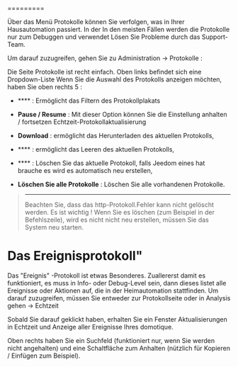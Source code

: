  
=========

Über das Menü Protokolle können Sie verfolgen, was in Ihrer Hausautomation passiert. In der
In den meisten Fällen werden die Protokolle nur zum Debuggen und verwendet
Lösen Sie Probleme durch das Support-Team.

Um darauf zuzugreifen, gehen Sie zu Administration → Protokolle :

Die Seite Protokolle ist recht einfach. Oben links befindet sich eine Dropdown-Liste
Wenn Sie die Auswahl des Protokolls anzeigen möchten, haben Sie oben rechts 5
 :

-   **** : Ermöglicht das Filtern des Protokollplakats

-   **Pause / Resume** : Mit dieser Option können Sie die Einstellung anhalten / fortsetzen
    Echtzeit-Protokollaktualisierung

-   **Download** : ermöglicht das Herunterladen des aktuellen Protokolls,

-   **** : ermöglicht das Leeren des aktuellen Protokolls,

-   **** : Löschen Sie das aktuelle Protokoll, falls Jeedom eines hat
    brauche es wird es automatisch neu erstellen,

-   **Löschen Sie alle Protokolle** : Löschen Sie alle vorhandenen Protokolle.

> ****
>
> Beachten Sie, dass das http-Protokoll.Fehler kann nicht gelöscht werden. Es ist wichtig
> ! Wenn Sie es löschen (zum Beispiel in der Befehlszeile), wird es nicht
> nicht neu erstellen, müssen Sie das System neu starten.

Das Ereignisprotokoll" 
==============

Das &quot;Ereignis&quot; -Protokoll ist etwas Besonderes. Zuallererst damit es
funktioniert, es muss in Info- oder Debug-Level sein, dann dieses
listet alle Ereignisse oder Aktionen auf, die in der Heimautomation stattfinden.
Um darauf zuzugreifen, müssen Sie entweder zur Protokollseite oder in Analysis gehen
→ Echtzeit

Sobald Sie darauf geklickt haben, erhalten Sie ein Fenster
Aktualisierungen in Echtzeit und Anzeige aller Ereignisse Ihres
domotique.

Oben rechts haben Sie ein Suchfeld (funktioniert nur, wenn Sie
werden nicht angehalten) und eine Schaltfläche zum Anhalten (nützlich für
Kopieren / Einfügen zum Beispiel).
